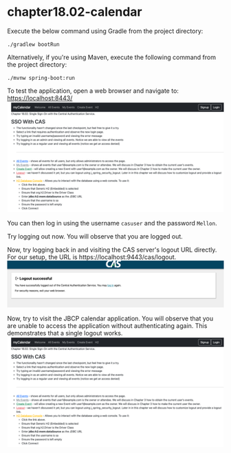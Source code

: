 # chapter18.02-calendar #

Execute the below command using Gradle from the project directory:

```shell
./gradlew bootRun
```

Alternatively, if you're using Maven, execute the following command from the project directory:

```shell
./mvnw spring-boot:run
```

To test the application, open a web browser and navigate to:
[https://localhost:8443/](https://localhost:8443/)
![img.png](docs/img.png)

You can then log in using the username `casuser` and the password `Mellon`.

Try logging out now. You will observe that you are logged out.

Now, try logging back in and visiting the CAS server's logout URL directly. For our setup, the URL is https://localhost:9443/cas/logout.
![img.png](docs/img_1.png)

Now, try to visit the JBCP calendar application. You will observe that you are unable to access the application without authenticating again. This demonstrates that a single logout works.
![img.png](docs/img.png)




